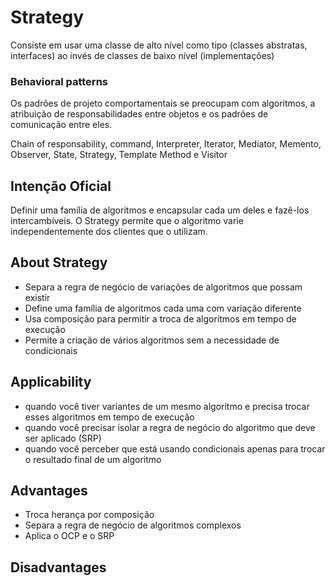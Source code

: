 # Strategy

Consiste em usar uma classe de alto nível como tipo (classes abstratas, interfaces) ao invés de classes de baixo nível (implementações)

### Behavioral patterns

Os padrões de projeto comportamentais se preocupam com algoritmos, a atribuição de responsabilidades entre objetos e os padrões de comunicação entre eles.

Chain of responsability, command, Interpreter, Iterator, Mediator, Memento, Observer, State, Strategy, Template Method e Visitor

## Intenção Oficial

Definir uma família de algoritmos e encapsular cada um deles e fazê-los intercambíveis. O Strategy permite que o algoritmo varie independentemente dos clientes que o utilizam.

## About Strategy

- Separa a regra de negócio de variações de algoritmos que possam existir
- Define uma família de algoritmos cada uma com variação diferente
- Usa composição para permitir a troca de algoritmos em tempo de execução
- Permite a criação de vários algoritmos sem a necessidade de condicionais

## Applicability

- quando você tiver variantes de um mesmo algoritmo e precisa trocar esses algoritmos em tempo de execução
- quando você precisar isolar a regra de negócio do algoritmo que deve ser aplicado (SRP)
- quando você perceber que está usando condicionais apenas para trocar o resultado final de um algoritmo

## Advantages

- Troca herança por composição
- Separa a regra de negócio de algoritmos complexos
- Aplica o OCP e o SRP

## Disadvantages


